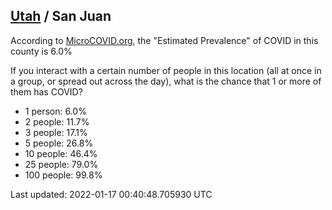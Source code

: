 
## [Utah](/united-states/utah) / San Juan

According to [MicroCOVID.org](http://microcovid.org),
the "Estimated Prevalence" of COVID in this county is 6.0%

If you interact with a certain number of people in this location
(all at once in a group, or spread out across the day), what is the chance that
1 or more of them has COVID?

- 1 person: 6.0%
- 2 people: 11.7%
- 3 people: 17.1%
- 5 people: 26.8%
- 10 people: 46.4%
- 25 people: 79.0%
- 100 people: 99.8%

Last updated: 2022-01-17 00:40:48.705930 UTC
